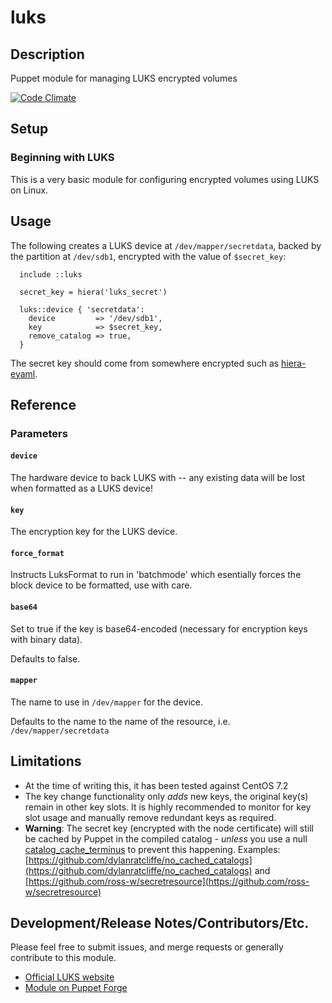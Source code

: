# luks

## Description

Puppet module for managing LUKS encrypted volumes

[![Code Climate](https://codeclimate.com/github/codeclimate/codeclimate/badges/gpa.svg)](https://codeclimate.com/github/sammcj/puppet-luks)

## Setup

### Beginning with LUKS

This is a very basic module for configuring encrypted volumes using LUKS on Linux.

## Usage

The following creates a LUKS device at `/dev/mapper/secretdata`, backed by
the partition at `/dev/sdb1`, encrypted with the value of `$secret_key`:

```puppet
  include ::luks

  secret_key = hiera('luks_secret')

  luks::device { 'secretdata':
    device         => '/dev/sdb1',
    key            => $secret_key,
    remove_catalog => true,
  }
```

The secret key should come from somewhere encrypted such as [hiera-eyaml](https://github.com/voxpupuli/hiera-eyaml).

## Reference

### Parameters

#### `device`
 The hardware device to back LUKS with -- any existing data will be
 lost when formatted as a LUKS device!

#### `key`
 The encryption key for the LUKS device.

#### `force_format`
 Instructs LuksFormat to run in 'batchmode' which esentially forces the block device
 to be formatted, use with care.

#### `base64`
 Set to true if the key is base64-encoded (necessary for encryption keys
 with binary data).
 
 Defaults to false.

#### `mapper`
 The name to use in `/dev/mapper` for the device.
 
 Defaults to the name to the name of the resource, i.e. `/dev/mapper/secretdata`
 

## Limitations

- At the time of writing this, it has been tested against CentOS 7.2
- The key change functionality only _adds_ new keys, the original key(s) remain in other key slots. It is highly recommended
  to monitor for key slot usage and manually remove redundant keys as required.
- **Warning**: The secret key (encrypted with the node certificate) 
  will still be cached by Puppet in the compiled catalog - _unless_ you use a null
  [catalog_cache_terminus](https://docs.puppet.com/puppet/latest/configuration.html#catalogcacheterminus) to prevent this happening.
  Examples: [https://github.com/dylanratcliffe/no_cached_catalogs](https://github.com/dylanratcliffe/no_cached_catalogs) and
  [https://github.com/ross-w/secretresource](https://github.com/ross-w/secretresource)


## Development/Release Notes/Contributors/Etc.

Please feel free to submit issues, and merge requests or generally contribute to this module.

- [Official LUKS website](https://guardianproject.info/code/luks/)
- [Module on Puppet Forge](https://forge.puppet.com/sammcj/luks/readme)


